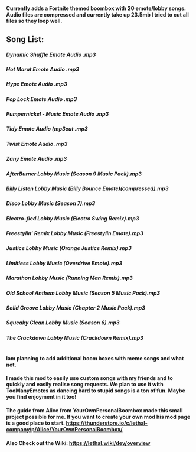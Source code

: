 #### Currently adds a Fortnite themed boombox with 20 emote/lobby songs. Audio files are compressed and currently take up 23.5mb I tried to cut all files so they loop well.
## Song List:

##### Dynamic Shuffle Emote Audio .mp3
##### Hot Marat Emote Audio .mp3
##### Hype Emote Audio .mp3
##### Pop Lock Emote Audio .mp3
##### Pumpernickel - Music Emote Audio .mp3
##### Tidy Emote Audio (mp3cut .mp3
##### Twist Emote Audio .mp3
##### Zany Emote Audio .mp3
##### AfterBurner Lobby Music (Season 9 Music Pack).mp3
##### Billy Listen Lobby Music (Billy Bounce Emote)(compressed).mp3
##### Disco Lobby Music (Season 7).mp3
##### Electro-fied Lobby Music (Electro Swing Remix).mp3
##### Freestylin' Remix Lobby Music (Freestylin Emote).mp3
##### Justice Lobby Music (Orange Justice Remix).mp3
##### Limitless Lobby Music (Overdrive Emote).mp3
##### Marathon Lobby Music (Running Man Remix).mp3
##### Old School Anthem Lobby Music (Season 5 Music Pack).mp3
##### Solid Groove Lobby Music (Chapter 2 Music Pack).mp3
##### Squeaky Clean Lobby Music (Season 6).mp3
##### The Crackdown Lobby Music (Crackdown Remix).mp3

#
#### Iam planning to add additional boom boxes with meme songs and what not.
#### I made this mod to easily use custom songs with my friends and to quickly and easily realise song requests. We plan to use it with TooManyEmotes as dancing hard to stupid songs is a ton of fun. Maybe you find enjoyment in it too!

#### The guide from Alice from YourOwnPersonalBoombox made this small project possible for me. If you want to create your own mod his mod page is a good place to start. https://thunderstore.io/c/lethal-company/p/Alice/YourOwnPersonalBoombox/
#### Also Check out the Wiki: https://lethal.wiki/dev/overview
